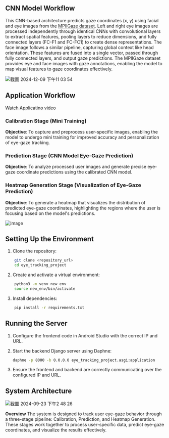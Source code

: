 ## CNN Model Workflow
This CNN-based architecture predicts gaze coordinates (x, y) using facial and eye images from the [MPIIGaze dataset]([https://www.mpi-inf.mpg.de/home](https://www.mpi-inf.mpg.de/departments/computer-vision-and-machine-learning/research/gaze-based-human-computer-interaction/appearance-based-gaze-estimation-in-the-wild)). Left and right eye images are processed independently through identical CNNs with convolutional layers to extract spatial features, pooling layers to reduce dimensions, and fully connected layers (FC-F1 and FC-FC1) to create dense representations. The face image follows a similar pipeline, capturing global context like head orientation. These features are fused into a single vector, passed through fully connected layers, and output gaze predictions. The MPIIGaze dataset provides eye and face images with gaze annotations, enabling the model to map visual features to gaze coordinates effectively.

![截圖 2024-12-09 下午11 03 54](https://github.com/user-attachments/assets/468c7ecf-4105-4c04-b96c-b0ff8620aeb3)




## Application Workflow
[Watch Applicatino video](https://drive.google.com/file/d/1-0CaW9Lbr7oO4c62jiWdgf5DE8O13tmg/view?usp=sharing)




### Calibration Stage (Mini Training)

**Objective**: To capture and preprocess user-specific images, enabling the model to undergo mini training for improved accuracy and personalization of eye-gaze tracking.


### Prediction Stage (CNN Model Eye-Gaze Prediction)

**Objective**: To analyze processed user images and generate precise eye-gaze coordinate predictions using the calibrated CNN model.


### Heatmap Generation Stage (Visualization of Eye-Gaze Prediction)
**Objective**: To generate a heatmap that visualizes the distribution of predicted eye-gaze coordinates, highlighting the regions where the user is focusing based on the model's predictions.

![image](https://github.com/user-attachments/assets/ec4f6462-f331-46ec-90a2-cf9f8cd965bf)

## Setting Up the Environment

1. Clone the repository:

```sh
    git clone <repository_url>
    cd eye_tracking_project
```

2. Create and activate a virtual environment:

```sh
    python3 -m venv new_env
    source new_env/bin/activate
```

3. Install dependencies:

```sh
    pip install -r requirements.txt
```

## Running the Server

1. Configure the frontend code in Android Studio with the correct IP and URL.

2. Start the backend Django server using Daphne:

    ```sh
    daphne -p 8000 -b 0.0.0.0 eye_tracking_project.asgi:application
    ```

3. Ensure the frontend and backend are correctly communicating over the configured IP and URL.

## System Architecture
![截圖 2024-09-23 下午2 48 26](https://github.com/user-attachments/assets/2ba8247f-5e3b-45c8-8a7f-a1295d0feb2a)

**Overview**
The system is designed to track user eye-gaze behavior through a three-stage pipeline: Calibration, Prediction, and Heatmap Generation. These stages work together to process user-specific data, predict eye-gaze coordinates, and visualize the results effectively.
